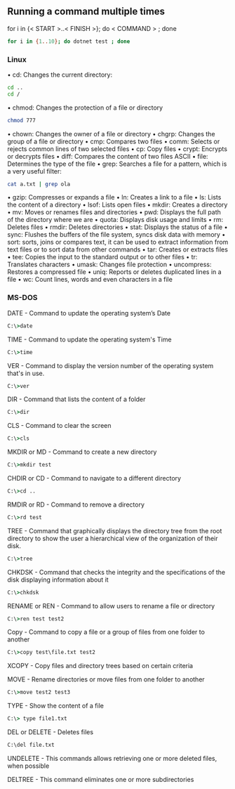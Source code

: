 ## Running a command multiple times

for i in {< START >..< FINISH >}; do < COMMAND > ; done

```bash
for i in {1..10}; do dotnet test ; done
```

### Linux

•  cd: Changes the current directory:

```bash
cd ..
cd /
```

•  chmod: Changes the protection of a file or directory

```bash
chmod 777
```

•  chown: Changes the owner of a file or directory
•  chgrp: Changes the group of a file or directory
•  cmp: Compares two files
•  comm: Selects or rejects common lines of two selected files
•  cp: Copy files
•  crypt: Encrypts or decrypts files
•  diff: Compares the content of two files ASCII
•  file: Determines the type of the file
•  grep: Searches a file for a pattern, which is a very useful filter:

```bash
cat a.txt | grep ola 
```

•  gzip: Compresses or expands a file
•  ln: Creates a link to a file
•  ls: Lists the content of a directory
•  lsof: Lists open files
•  mkdir: Creates a directory
•  mv: Moves or renames files and directories
•  pwd: Displays the full path of the directory where we are
•  quota: Displays disk usage and limits
•  rm: Deletes files
•  rmdir: Deletes directories
•  stat: Displays the status of a file
•  sync: Flushes the buffers of the file system, syncs disk data with memory
•  sort: sorts, joins or compares text, it can be used to extract information from text files or to sort data from other commands
•  tar: Creates or extracts files
•  tee: Copies the input to the standard output or to other files
•  tr: Translates characters
•  umask: Changes file protection
•  uncompress: Restores a compressed file
•  uniq: Reports or deletes duplicated lines in a file
•  wc: Count lines, words and even characters in a file

### MS-DOS

DATE - Command to update the operating system’s Date

```cmd
C:\>date
```

TIME - Command to update the operating system's Time

```cmd
C:\>time
```

VER - Command to display the version number of the operating system that's in use.

```cmd
C:\>ver
```

DIR - Command that lists the content of a folder

```cmd
C:\>dir
```

CLS - Command to clear the screen

```cmd
C:\>cls
```

MKDIR or MD - Command to create a new directory

```cmd
C:\>mkdir test
```

CHDIR or CD - Command to navigate to a different directory

```cmd
C:\>cd ..
```

RMDIR or RD - Command to remove a directory

```cmd
C:\>rd test
```

TREE - Command that graphically displays the directory tree from the root directory to show the user a hierarchical view of the organization of their disk.

```cmd
C:\>tree
```

CHKDSK - Command that checks the integrity and the specifications of the disk displaying information about it

```cmd
C:\>chkdsk
```

RENAME or REN - Command to allow users to rename a file or directory

```cmd
C:\>ren test test2
```

Copy - Command to copy a file or a group of files from one folder to another

```cmd
C:\>copy test\file.txt test2
```

XCOPY - Copy files and directory trees based on certain criteria

MOVE - Rename directories or move files from one folder to another

```cmd
C:\>move test2 test3
```

TYPE - Show the content of a file

```cmd
C:\> type file1.txt
```

DEL or DELETE - Deletes files

```cmd
C:\del file.txt
```

UNDELETE - This commands allows retrieving one or more deleted files, when possible

DELTREE - This command eliminates one or more subdirectories
